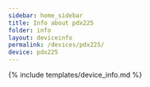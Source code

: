 ```yaml
---
sidebar: home_sidebar
title: Info about pdx225
folder: info
layout: deviceinfo
permalink: /devices/pdx225/
device: pdx225
---
```

{% include templates/device_info.md %}
